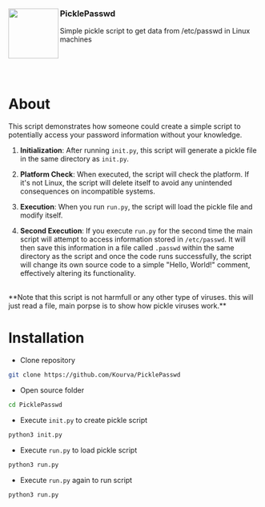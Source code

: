 <div align="left">
   <img align="left" src="https://www.clipartmax.com/png/full/240-2404818_lock-clipart-blue-gray-password-icon-png.png" width=100/>
   <h3><b>PicklePasswd</b></h3>
   <p>Simple pickle script to get data from /etc/passwd in Linux machines</p>
</div>
<br><br><br>

# About
This script demonstrates how someone could create a simple script to potentially access your password information without your knowledge.

1. **Initialization**: After running `init.py`, this script will generate a pickle file in the same directory as `init.py`.

2. **Platform Check**: When executed, the script will check the platform. If it's not Linux, the script will delete itself to avoid any unintended consequences on incompatible systems.

3. **Execution**: When you run `run.py`, the script will load the pickle file and modify itself.

4. **Second Execution**: If you execute `run.py` for the second time the main script will attempt to access information stored in `/etc/passwd`. It will then save this information in a file called `.passwd` within the same directory as the script and once the code runs successfully, the script will change its own source code to a simple "Hello, World!" comment, effectively altering its functionality.
<br>
**Note that this script is not harmfull or any other type of viruses. this will just read a file, main porpse is to show how pickle viruses work.**
<br>

# Installation
+ Clone repository
```bash
git clone https://github.com/Kourva/PicklePasswd
```
+ Open source folder
```bash
cd PicklePasswd
```
+ Execute `init.py` to create pickle script
```bash
python3 init.py
```
+ Execute `run.py` to load pickle script
```bash
python3 run.py
```
+ Execute `run.py` again to run script
```bash
python3 run.py
```
